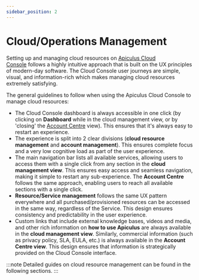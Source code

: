 ```yaml
---
sidebar_position: 2
---
```

# Cloud/Operations Management
Setting up and managing cloud resources on [Apiculus Cloud Console](CloudConsoleOverview) follows a highly intuitive approach that is built on the UX principles of modern-day software. The Cloud Console user journeys are simple, visual, and information-rich which makes managing cloud resources extremely satisfying.

The general guidelines to follow when using the Apiculus Cloud Console to manage cloud resources:

- The Cloud Console dashboard is always accessible in one click (by clicking on **Dashboard** while in the cloud management view, or by 'closing' the [Account Centre](/docs/Subscribers/AccountCentre/AboutApiculusAccountCentre) view). This ensures that it's always easy to restart an experience.
- The experience is split into 2 clear divisions (**cloud resource management** and **account management**). This ensures complete focus and a very low cognitive load as part of the user experience.
- The main navigation bar lists all available services, allowing users to access them with a single click from any section in the **cloud management view**. This ensures easy access and seamless navigation, making it simple to restart any sub-experience. The **Account Centre** follows the same approach, enabling users to reach all available sections with a single click.
- **Resource/Service management** follows the same UX pattern everywhere and all purchased/provisioned resources can be accessed in the same way, regardless of the Service. This design ensures consistency and predictability in the user experience.
- Custom links that include external knowledge bases, videos and media, and other rich information on **how to use Apiculus** are always available in the **cloud management view**. Similarly, commercial information (such as privacy policy, SLA, EULA, etc.) is always available in the **Account Centre view**. This design ensures that information is strategically provided on the Cloud Console interface.

:::note
Detailed guides on cloud resource management can be found in the following sections.
:::




